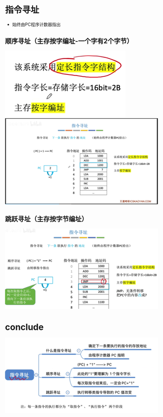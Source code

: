 


# 指令寻址
- 始终由PC程序计数器指出
## 顺序寻址（主存按字编址-一个字有2个字节）
![输入图片说明](/imgs/2025-08-11/3qsDyvTsuBkG2PEw.png)
![输入图片说明](/imgs/2025-08-11/vuwkbnc0pIMG2xUP.png)

## 跳跃寻址（主存按字节编址）
![输入图片说明](/imgs/2025-08-11/iSKwfkVg5ckzdVsg.png)

# conclude
![输入图片说明](/imgs/2025-08-11/u4GUfUTKeVCMMeuR.png)
<!--stackedit_data:
eyJoaXN0b3J5IjpbMTE1NDA1OTAwMiwxOTY4MTA4NTY0LC0xNz
M0MzM0MDQ0LC0zNDQ3NjY2MTksNDQwOTA1NjE5XX0=
-->